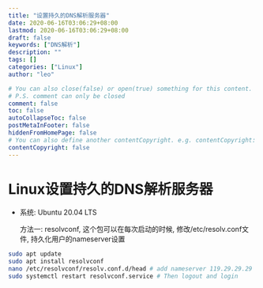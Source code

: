 ```yaml
---
title: "设置持久的DNS解析服务器"
date: 2020-06-16T03:06:29+08:00
lastmod: 2020-06-16T03:06:29+08:00
draft: false
keywords: ["DNS解析"]
description: ""
tags: []
categories: ["Linux"]
author: "leo"

# You can also close(false) or open(true) something for this content.
# P.S. comment can only be closed
comment: false
toc: false
autoCollapseToc: false
postMetaInFooter: false
hiddenFromHomePage: false
# You can also define another contentCopyright. e.g. contentCopyright: "This is another copyright."
contentCopyright: false
---
```

<!--more-->

# Linux设置持久的DNS解析服务器
- 系统: Ubuntu 20.04 LTS

  方法一: resolvconf, 这个包可以在每次启动的时候, 修改/etc/resolv.conf文件, 持久化用户的nameserver设置

```bash
sudo apt update
sudo apt install resolvconf
nano /etc/resolvconf/resolv.conf.d/head # add nameserver 119.29.29.29
sudo systemctl restart resolvconf.service # Then logout and login
```